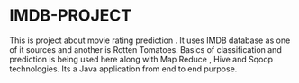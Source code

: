 IMDB-PROJECT
==============
This is project about movie rating prediction . It uses IMDB database as one of it sources and another is Rotten Tomatoes. 
Basics of classification and prediction is being used here along with Map Reduce , Hive and Sqoop technologies. 
Its a Java application from end to end purpose.

